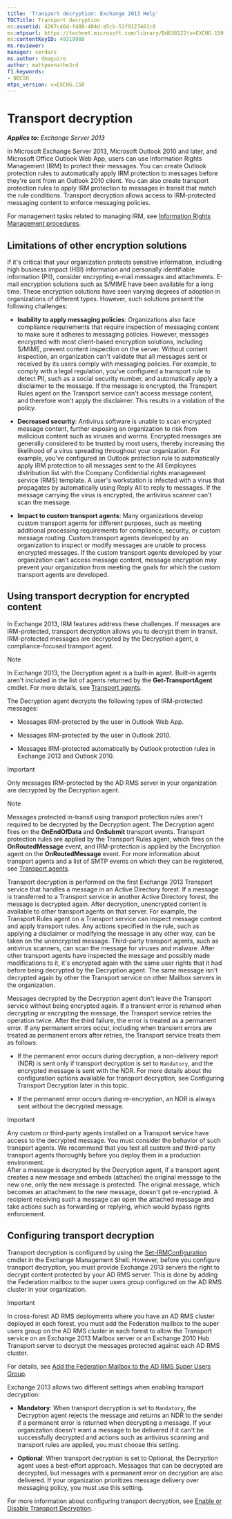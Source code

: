 ```yaml
---
title: 'Transport decryption: Exchange 2013 Help'
TOCTitle: Transport decryption
ms:assetid: 4267c46d-f488-404d-a5cb-51f9127461c0
ms:mtpsurl: https://technet.microsoft.com/library/Dd638122(v=EXCHG.150)
ms:contentKeyID: 49319908
ms.reviewer: 
manager: serdars
ms.author: dmaguire
author: mattpennathe3rd
f1.keywords:
- NOCSH
mtps_version: v=EXCHG.150
---
```


# Transport decryption

_**Applies to:** Exchange Server 2013_

In Microsoft Exchange Server 2013, Microsoft Outlook 2010 and later, and Microsoft Office Outlook Web App, users can use Information Rights Management (IRM) to protect their messages. You can create Outlook protection rules to automatically apply IRM protection to messages before they're sent from an Outlook 2010 client. You can also create transport protection rules to apply IRM protection to messages in transit that match the rule conditions. Transport decryption allows access to IRM-protected messaging content to enforce messaging policies.

For management tasks related to managing IRM, see [Information Rights Management procedures](information-rights-management-procedures-exchange-2013-help.md).

## Limitations of other encryption solutions

If it's critical that your organization protects sensitive information, including high business impact (HBI) information and personally identifiable information (PII), consider encrypting e-mail messages and attachments. E-mail encryption solutions such as S/MIME have been available for a long time. These encryption solutions have seen varying degrees of adoption in organizations of different types. However, such solutions present the following challenges:

  - **Inability to apply messaging policies**: Organizations also face compliance requirements that require inspection of messaging content to make sure it adheres to messaging policies. However, messages encrypted with most client-based encryption solutions, including S/MIME, prevent content inspection on the server. Without content inspection, an organization can't validate that all messages sent or received by its users comply with messaging policies. For example, to comply with a legal regulation, you've configured a transport rule to detect PII, such as a social security number, and automatically apply a disclaimer to the message. If the message is encrypted, the Transport Rules agent on the Transport service can't access message content, and therefore won't apply the disclaimer. This results in a violation of the policy.

  - **Decreased security**: Antivirus software is unable to scan encrypted message content, further exposing an organization to risk from malicious content such as viruses and worms. Encrypted messages are generally considered to be trusted by most users, thereby increasing the likelihood of a virus spreading throughout your organization. For example, you've configured an Outlook protection rule to automatically apply IRM protection to all messages sent to the All Employees distribution list with the Company Confidential rights management service (RMS) template. A user's workstation is infected with a virus that propagates by automatically using Reply All to reply to messages. If the message carrying the virus is encrypted, the antivirus scanner can't scan the message.

  - **Impact to custom transport agents**: Many organizations develop custom transport agents for different purposes, such as meeting additional processing requirements for compliance, security, or custom message routing. Custom transport agents developed by an organization to inspect or modify messages are unable to process encrypted messages. If the custom transport agents developed by your organization can't access message content, message encryption may prevent your organization from meeting the goals for which the custom transport agents are developed.

## Using transport decryption for encrypted content

In Exchange 2013, IRM features address these challenges. If messages are IRM-protected, transport decryption allows you to decrypt them in transit. IRM-protected messages are decrypted by the Decryption agent, a compliance-focused transport agent.

> [!NOTE]
> In Exchange 2013, the Decryption agent is a built-in agent. Built-in agents aren't included in the list of agents returned by the <STRONG>Get-TransportAgent</STRONG> cmdlet. For more details, see <A href="transport-agents-exchange-2013-help.md">Transport agents</A>.

The Decryption agent decrypts the following types of IRM-protected messages:

  - Messages IRM-protected by the user in Outlook Web App.

  - Messages IRM-protected by the user in Outlook 2010.

  - Messages IRM-protected automatically by Outlook protection rules in Exchange 2013 and Outlook 2010.

> [!IMPORTANT]
> Only messages IRM-protected by the AD&nbsp;RMS server in your organization are decrypted by the Decryption agent.

> [!NOTE]
> Messages protected in-transit using transport protection rules aren't required to be decrypted by the Decryption agent. The Decryption agent fires on the <STRONG>OnEndOfData</STRONG> and <STRONG>OnSubmit</STRONG> transport events. Transport protection rules are applied by the Transport Rules agent, which fires on the <STRONG>OnRoutedMessage</STRONG> event, and IRM-protection is applied by the Encryption agent on the <STRONG>OnRoutedMessage</STRONG> event. For more information about transport agents and a list of SMTP events on which they can be registered, see <A href="transport-agents-exchange-2013-help.md">Transport agents</A>.

Transport decryption is performed on the first Exchange 2013 Transport service that handles a message in an Active Directory forest. If a message is transferred to a Transport service in another Active Directory forest, the message is decrypted again. After decryption, unencrypted content is available to other transport agents on that server. For example, the Transport Rules agent on a Transport service can inspect message content and apply transport rules. Any actions specified in the rule, such as applying a disclaimer or modifying the message in any other way, can be taken on the unencrypted message. Third-party transport agents, such as antivirus scanners, can scan the message for viruses and malware. After other transport agents have inspected the message and possibly made modifications to it, it's encrypted again with the same user rights that it had before being decrypted by the Decryption agent. The same message isn't decrypted again by other the Transport service on other Mailbox servers in the organization.

Messages decrypted by the Decryption agent don't leave the Transport service without being encrypted again. If a transient error is returned when decrypting or encrypting the message, the Transport service retries the operation twice. After the third failure, the error is treated as a permanent error. If any permanent errors occur, including when transient errors are treated as permanent errors after retries, the Transport service treats them as follows:

  - If the permanent error occurs during decryption, a non-delivery report (NDR) is sent only if transport decryption is set to `Mandatory`, and the encrypted message is sent with the NDR. For more details about the configuration options available for transport decryption, see Configuring Transport Decryption later in this topic.

  - If the permanent error occurs during re-encryption, an NDR is always sent without the decrypted message.

> [!IMPORTANT]
> Any custom or third-party agents installed on a Transport service have access to the decrypted message. You must consider the behavior of such transport agents. We recommend that you test all custom and third-party transport agents thoroughly before you deploy them in a production environment.<BR>After a message is decrypted by the Decryption agent, if a transport agent creates a new message and embeds (attaches) the original message to the new one, only the new message is protected. The original message, which becomes an attachment to the new message, doesn't get re-encrypted. A recipient receiving such a message can open the attached message and take actions such as forwarding or replying, which would bypass rights enforcement.

## Configuring transport decryption

Transport decryption is configured by using the [Set-IRMConfiguration](https://docs.microsoft.com/powershell/module/exchange/Set-IRMConfiguration) cmdlet in the Exchange Management Shell. However, before you configure transport decryption, you must provide Exchange 2013 servers the right to decrypt content protected by your AD RMS server. This is done by adding the Federation mailbox to the super users group configured on the AD RMS cluster in your organization.

> [!IMPORTANT]
> In cross-forest AD&nbsp;RMS deployments where you have an AD&nbsp;RMS cluster deployed in each forest, you must add the Federation mailbox to the super users group on the AD&nbsp;RMS cluster in each forest to allow the Transport service on an Exchange 2013 Mailbox server or an Exchange 2010 Hub Transport server to decrypt the messages protected against each AD&nbsp;RMS cluster.

For details, see [Add the Federation Mailbox to the AD RMS Super Users Group](add-the-federation-mailbox-to-the-ad-rms-super-users-group-exchange-2013-help.md).

Exchange 2013 allows two different settings when enabling transport decryption:

  - **Mandatory**: When transport decryption is set to `Mandatory`, the Decryption agent rejects the message and returns an NDR to the sender if a permanent error is returned when decrypting a message. If your organization doesn't want a message to be delivered if it can't be successfully decrypted and actions such as antivirus scanning and transport rules are applied, you must choose this setting.

  - **Optional**: When transport decryption is set to Optional, the Decryption agent uses a best-effort approach. Messages that can be decrypted are decrypted, but messages with a permanent error on decryption are also delivered. If your organization prioritizes message delivery over messaging policy, you must use this setting.

For more information about configuring transport decryption, see [Enable or Disable Transport Decryption](enable-or-disable-transport-decryption-exchange-2013-help.md).
